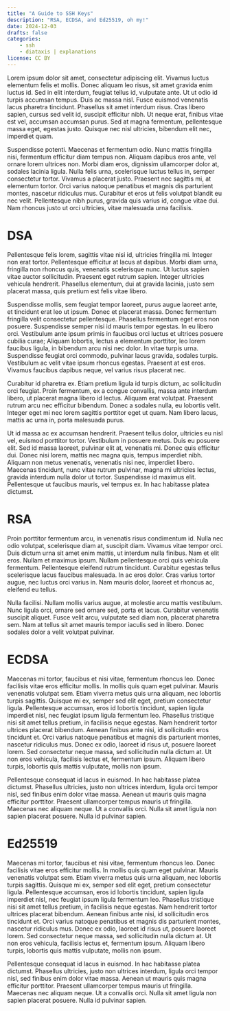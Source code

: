 ```yaml
---
title: "A Guide to SSH Keys"
description: "RSA, ECDSA, and Ed25519, oh my!"
date: 2024-12-03
drafts: false
categories:
    - ssh
    - diataxis | explanations
license: CC BY
---
```




Lorem ipsum dolor sit amet, consectetur adipiscing elit. Vivamus luctus elementum felis et mollis. Donec aliquam leo risus, sit amet gravida enim luctus id. Sed in elit interdum, feugiat tellus id, vulputate ante. Ut ut odio id turpis accumsan tempus. Duis ac massa nisl. Fusce euismod venenatis lacus pharetra tincidunt. Phasellus sit amet interdum risus. Cras libero sapien, cursus sed velit id, suscipit efficitur nibh. Ut neque erat, finibus vitae est vel, accumsan accumsan purus. Sed at magna fermentum, pellentesque massa eget, egestas justo. Quisque nec nisl ultricies, bibendum elit nec, imperdiet quam.

Suspendisse potenti. Maecenas et fermentum odio. Nunc mattis fringilla nisi, fermentum efficitur diam tempus non. Aliquam dapibus eros ante, vel ornare lorem ultrices non. Morbi diam eros, dignissim ullamcorper dolor at, sodales lacinia ligula. Nulla felis urna, scelerisque luctus tellus in, semper consectetur tortor. Vivamus a placerat justo. Praesent nec sagittis mi, at elementum tortor. Orci varius natoque penatibus et magnis dis parturient montes, nascetur ridiculus mus. Curabitur et eros ut felis volutpat blandit eu nec velit. Pellentesque nibh purus, gravida quis varius id, congue vitae dui. Nam rhoncus justo ut orci ultricies, vitae malesuada urna facilisis.

# DSA

Pellentesque felis lorem, sagittis vitae nisi id, ultricies fringilla mi. Integer non erat tortor. Pellentesque efficitur at lacus at dapibus. Morbi diam urna, fringilla non rhoncus quis, venenatis scelerisque nunc. Ut luctus sapien vitae auctor sollicitudin. Praesent eget rutrum sapien. Integer ultricies vehicula hendrerit. Phasellus elementum, dui at gravida lacinia, justo sem placerat massa, quis pretium est felis vitae libero.

Suspendisse mollis, sem feugiat tempor laoreet, purus augue laoreet ante, et tincidunt erat leo ut ipsum. Donec et placerat massa. Donec fermentum fringilla velit consectetur pellentesque. Phasellus fermentum eget eros non posuere. Suspendisse semper nisi id mauris tempor egestas. In eu libero orci. Vestibulum ante ipsum primis in faucibus orci luctus et ultrices posuere cubilia curae; Aliquam lobortis, lectus a elementum porttitor, leo lorem faucibus ligula, in bibendum arcu nisi nec dolor. In vitae turpis urna. Suspendisse feugiat orci commodo, pulvinar lacus gravida, sodales turpis. Vestibulum ac velit vitae ipsum rhoncus egestas. Praesent at est eros. Vivamus faucibus dapibus neque, vel varius risus placerat nec.

Curabitur id pharetra ex. Etiam pretium ligula id turpis dictum, ac sollicitudin orci feugiat. Proin fermentum, ex a congue convallis, massa ante interdum libero, ut placerat magna libero id lectus. Aliquam erat volutpat. Praesent rutrum arcu nec efficitur bibendum. Donec a sodales nulla, eu lobortis velit. Integer eget mi nec lorem sagittis porttitor eget ut quam. Nam libero lacus, mattis ac urna in, porta malesuada purus.

Ut id massa ac ex accumsan hendrerit. Praesent tellus dolor, ultricies eu nisl vel, euismod porttitor tortor. Vestibulum in posuere metus. Duis eu posuere elit. Sed id massa laoreet, pulvinar elit at, venenatis mi. Donec quis efficitur dui. Donec nisi lorem, mattis nec magna quis, tempus imperdiet nibh. Aliquam non metus venenatis, venenatis nisi nec, imperdiet libero. Maecenas tincidunt, nunc vitae rutrum pulvinar, magna mi ultricies lectus, gravida interdum nulla dolor ut tortor. Suspendisse id maximus elit. Pellentesque ut faucibus mauris, vel tempus ex. In hac habitasse platea dictumst.
 
# RSA

Proin porttitor fermentum arcu, in venenatis risus condimentum id. Nulla nec odio volutpat, scelerisque diam at, suscipit diam. Vivamus vitae tempor orci. Duis dictum urna sit amet enim mattis, ut interdum nulla finibus. Nam et elit eros. Nullam et maximus ipsum. Nullam pellentesque orci quis vehicula fermentum. Pellentesque eleifend rutrum tincidunt. Curabitur egestas tellus scelerisque lacus faucibus malesuada. In ac eros dolor. Cras varius tortor augue, nec luctus orci varius in. Nam mauris dolor, laoreet et rhoncus ac, eleifend eu tellus.

Nulla facilisi. Nullam mollis varius augue, at molestie arcu mattis vestibulum. Nunc ligula orci, ornare sed ornare sed, porta et lacus. Curabitur venenatis suscipit aliquet. Fusce velit arcu, vulputate sed diam non, placerat pharetra sem. Nam at tellus sit amet mauris tempor iaculis sed in libero. Donec sodales dolor a velit volutpat pulvinar.

# ECDSA

Maecenas mi tortor, faucibus et nisi vitae, fermentum rhoncus leo. Donec facilisis vitae eros efficitur mollis. In mollis quis quam eget pulvinar. Mauris venenatis volutpat sem. Etiam viverra metus quis urna aliquam, nec lobortis turpis sagittis. Quisque mi ex, semper sed elit eget, pretium consectetur ligula. Pellentesque accumsan, eros id lobortis tincidunt, sapien ligula imperdiet nisl, nec feugiat ipsum ligula fermentum leo. Phasellus tristique nisi sit amet tellus pretium, in facilisis neque egestas. Nam hendrerit tortor ultrices placerat bibendum. Aenean finibus ante nisi, id sollicitudin eros tincidunt et. Orci varius natoque penatibus et magnis dis parturient montes, nascetur ridiculus mus. Donec ex odio, laoreet id risus ut, posuere laoreet lorem. Sed consectetur neque massa, sed sollicitudin nulla dictum at. Ut non eros vehicula, facilisis lectus et, fermentum ipsum. Aliquam libero turpis, lobortis quis mattis vulputate, mollis non ipsum.

Pellentesque consequat id lacus in euismod. In hac habitasse platea dictumst. Phasellus ultricies, justo non ultrices interdum, ligula orci tempor nisl, sed finibus enim dolor vitae massa. Aenean ut mauris quis magna efficitur porttitor. Praesent ullamcorper tempus mauris ut fringilla. Maecenas nec aliquam neque. Ut a convallis orci. Nulla sit amet ligula non sapien placerat posuere. Nulla id pulvinar sapien. 

# Ed25519

Maecenas mi tortor, faucibus et nisi vitae, fermentum rhoncus leo. Donec facilisis vitae eros efficitur mollis. In mollis quis quam eget pulvinar. Mauris venenatis volutpat sem. Etiam viverra metus quis urna aliquam, nec lobortis turpis sagittis. Quisque mi ex, semper sed elit eget, pretium consectetur ligula. Pellentesque accumsan, eros id lobortis tincidunt, sapien ligula imperdiet nisl, nec feugiat ipsum ligula fermentum leo. Phasellus tristique nisi sit amet tellus pretium, in facilisis neque egestas. Nam hendrerit tortor ultrices placerat bibendum. Aenean finibus ante nisi, id sollicitudin eros tincidunt et. Orci varius natoque penatibus et magnis dis parturient montes, nascetur ridiculus mus. Donec ex odio, laoreet id risus ut, posuere laoreet lorem. Sed consectetur neque massa, sed sollicitudin nulla dictum at. Ut non eros vehicula, facilisis lectus et, fermentum ipsum. Aliquam libero turpis, lobortis quis mattis vulputate, mollis non ipsum.

Pellentesque consequat id lacus in euismod. In hac habitasse platea dictumst. Phasellus ultricies, justo non ultrices interdum, ligula orci tempor nisl, sed finibus enim dolor vitae massa. Aenean ut mauris quis magna efficitur porttitor. Praesent ullamcorper tempus mauris ut fringilla. Maecenas nec aliquam neque. Ut a convallis orci. Nulla sit amet ligula non sapien placerat posuere. Nulla id pulvinar sapien. 
